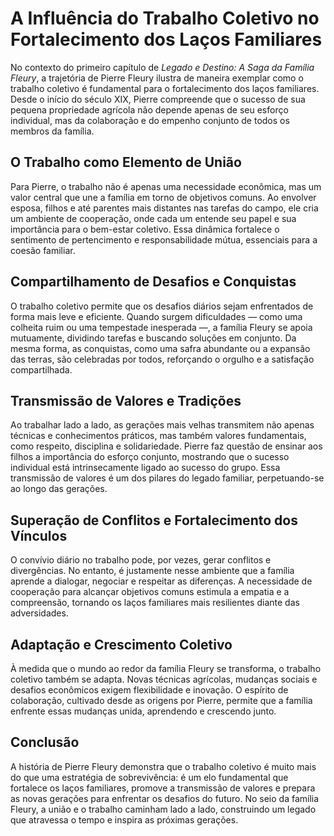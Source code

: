 # A Influência do Trabalho Coletivo no Fortalecimento dos Laços Familiares

No contexto do primeiro capítulo de *Legado e Destino: A Saga da Família Fleury*, a trajetória de Pierre Fleury ilustra de maneira exemplar como o trabalho coletivo é fundamental para o fortalecimento dos laços familiares. Desde o início do século XIX, Pierre compreende que o sucesso de sua pequena propriedade agrícola não depende apenas de seu esforço individual, mas da colaboração e do empenho conjunto de todos os membros da família.

## O Trabalho como Elemento de União

Para Pierre, o trabalho não é apenas uma necessidade econômica, mas um valor central que une a família em torno de objetivos comuns. Ao envolver esposa, filhos e até parentes mais distantes nas tarefas do campo, ele cria um ambiente de cooperação, onde cada um entende seu papel e sua importância para o bem-estar coletivo. Essa dinâmica fortalece o sentimento de pertencimento e responsabilidade mútua, essenciais para a coesão familiar.

## Compartilhamento de Desafios e Conquistas

O trabalho coletivo permite que os desafios diários sejam enfrentados de forma mais leve e eficiente. Quando surgem dificuldades — como uma colheita ruim ou uma tempestade inesperada —, a família Fleury se apoia mutuamente, dividindo tarefas e buscando soluções em conjunto. Da mesma forma, as conquistas, como uma safra abundante ou a expansão das terras, são celebradas por todos, reforçando o orgulho e a satisfação compartilhada.

## Transmissão de Valores e Tradições

Ao trabalhar lado a lado, as gerações mais velhas transmitem não apenas técnicas e conhecimentos práticos, mas também valores fundamentais, como respeito, disciplina e solidariedade. Pierre faz questão de ensinar aos filhos a importância do esforço conjunto, mostrando que o sucesso individual está intrinsecamente ligado ao sucesso do grupo. Essa transmissão de valores é um dos pilares do legado familiar, perpetuando-se ao longo das gerações.

## Superação de Conflitos e Fortalecimento dos Vínculos

O convívio diário no trabalho pode, por vezes, gerar conflitos e divergências. No entanto, é justamente nesse ambiente que a família aprende a dialogar, negociar e respeitar as diferenças. A necessidade de cooperação para alcançar objetivos comuns estimula a empatia e a compreensão, tornando os laços familiares mais resilientes diante das adversidades.

## Adaptação e Crescimento Coletivo

À medida que o mundo ao redor da família Fleury se transforma, o trabalho coletivo também se adapta. Novas técnicas agrícolas, mudanças sociais e desafios econômicos exigem flexibilidade e inovação. O espírito de colaboração, cultivado desde as origens por Pierre, permite que a família enfrente essas mudanças unida, aprendendo e crescendo junto.

## Conclusão

A história de Pierre Fleury demonstra que o trabalho coletivo é muito mais do que uma estratégia de sobrevivência: é um elo fundamental que fortalece os laços familiares, promove a transmissão de valores e prepara as novas gerações para enfrentar os desafios do futuro. No seio da família Fleury, a união e o trabalho caminham lado a lado, construindo um legado que atravessa o tempo e inspira as próximas gerações.